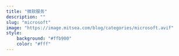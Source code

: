 ```yaml
---
title: "微软服务"
description: ""
slug: "microsoft"
image: "https://image.mitsea.com/blog/categories/microsoft.avif"
style:
    background: "#ffb900"
    color: "#fff"
---
```

